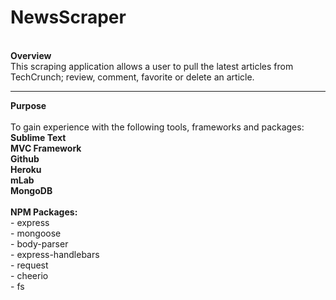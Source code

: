 # NewsScraper
<br>
<strong>Overview</strong>
<br>This scraping application allows a user to pull the latest articles from TechCrunch; review, comment, favorite or delete an article.

<hr><strong>Purpose</strong>
<br><br>To gain experience with the following tools, frameworks and packages:
<br><strong>Sublime Text</strong>
<br><strong>MVC Framework</strong>
<br><strong>Github</strong>
<br><strong>Heroku</strong>
<br><strong>mLab</strong>
<br><strong>MongoDB</strong>
<br><br><strong>NPM Packages:</strong>
<br>- express
<br>- mongoose
<br>- body-parser
<br>- express-handlebars
<br>- request
<br>- cheerio
<br>- fs
